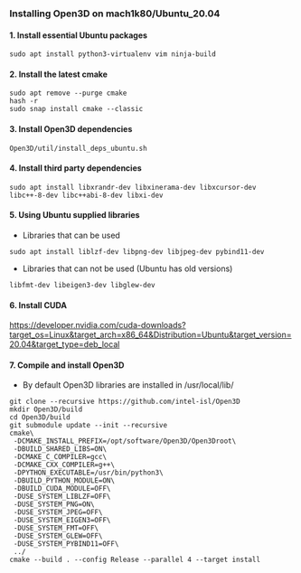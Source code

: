 ### Installing Open3D on mach1k80/Ubuntu_20.04
#### 1. Install essential Ubuntu packages
~~~
sudo apt install python3-virtualenv vim ninja-build
~~~

#### 2. Install the latest cmake
~~~
sudo apt remove --purge cmake
hash -r
sudo snap install cmake --classic
~~~

#### 3. Install Open3D dependencies  
~~~ 
Open3D/util/install_deps_ubuntu.sh  
~~~

#### 4. Install third party dependencies
~~~
sudo apt install libxrandr-dev libxinerama-dev libxcursor-dev libc++-8-dev libc++abi-8-dev libxi-dev
~~~

#### 5. Using Ubuntu supplied libraries
- Libraries that can be used
~~~
sudo apt install liblzf-dev libpng-dev libjpeg-dev pybind11-dev
~~~
- Libraries that can not be used (Ubuntu has old versions)
~~~
libfmt-dev libeigen3-dev libglew-dev
~~~

#### 6. Install CUDA
https://developer.nvidia.com/cuda-downloads?target_os=Linux&target_arch=x86_64&Distribution=Ubuntu&target_version=20.04&target_type=deb_local

#### 7. Compile and install Open3D
- By default Open3D libraries are installed in /usr/local/lib/

~~~
git clone --recursive https://github.com/intel-isl/Open3D
mkdir Open3D/build
cd Open3D/build
git submodule update --init --recursive
cmake\
 -DCMAKE_INSTALL_PREFIX=/opt/software/Open3D/Open3Droot\
 -DBUILD_SHARED_LIBS=ON\
 -DCMAKE_C_COMPILER=gcc\
 -DCMAKE_CXX_COMPILER=g++\
 -DPYTHON_EXECUTABLE=/usr/bin/python3\
 -DBUILD_PYTHON_MODULE=ON\
 -DBUILD_CUDA_MODULE=OFF\
 -DUSE_SYSTEM_LIBLZF=OFF\
 -DUSE_SYSTEM_PNG=ON\
 -DUSE_SYSTEM_JPEG=OFF\
 -DUSE_SYSTEM_EIGEN3=OFF\
 -DUSE_SYSTEM_FMT=OFF\
 -DUSE_SYSTEM_GLEW=OFF\
 -DUSE_SYSTEM_PYBIND11=OFF\
 ../
cmake --build . --config Release --parallel 4 --target install
~~~

